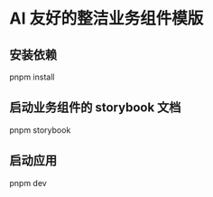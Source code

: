 # AI 友好的整洁业务组件模版

## 安装依赖

pnpm install

## 启动业务组件的 storybook 文档

pnpm storybook

## 启动应用

pnpm dev
